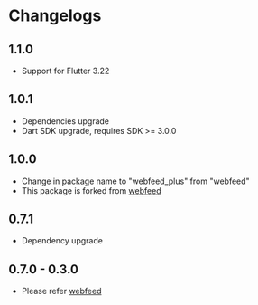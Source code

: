 # Changelogs

## 1.1.0

- Support for Flutter 3.22

## 1.0.1

- Dependencies upgrade
- Dart SDK upgrade, requires SDK >= 3.0.0

## 1.0.0

- Change in package name to "webfeed_plus" from "webfeed"
- This package is forked from [webfeed](https://github.com/witochandra/webfeed)

## 0.7.1

- Dependency upgrade

## 0.7.0 - 0.3.0

- Please refer [webfeed](https://pub.dev/packages/webfeed/changelog)
